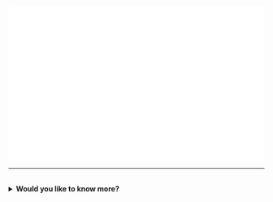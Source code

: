 <div width="100%">
<img width="850px" height="300px" src="https://raw.githubusercontent.com/Thomashighbaugh/Thomashighbaugh/master/banner.svg" />

  <br />
  <hr />
  <br />
<details>
<summary> <b>Would you like to know more?</b></summary>
<br/>

<a href="https://thomasleonhighbaugh.me"> <img width="200px" src="./buttons/portfolio-button.svg" alt="Portfolio"/> </a>
<a href="https://resume-thomas-leon-highbaugh.vercel.app/" > <img width="200px" src="./buttons/resume.svg" alt="Resume"> </a>
<a href="https://biolink-delta.vercel.app"> <img width="200px" float="right" src="./buttons/contact_button.svg" alt="contact button"/></a>
  <br />
  <hr />
  <br />

  <details> <summmary><b>About This Image</b></summmary>
        <h3>About the Image Itself</h3>
        <p>The image is meant to simulate the menu of early digital cable television from the mid to late 1990s I remember as a kid. </p>
        <p>Using the style of these throwback menus gives me a good excuse for some glitch animations, which are especially fitting in this context.</p>
        <h3>Underlying Technical Functionality</h3>
        <p>This SVG image is actually written essentially as a typical webpage, with HTML5 elements, an internal style sheet, inline styles and internal Javascript functionality.</p>
        <p>Because GitHub's Markdown rendering engine will render SVGs, I am essentially able to change the "page's" extension to svg, embed it in an image tag and it will render on GitHub animations and all. </p>
        <p>The buttons at the bottom even work as clickable links, however you first would have to click the image and be taken to just the raw image then click the button again to see the link, thus I also provided the same links in matching buttons in the dropdown above as well.</p>
        <p><b>Note:</b> Getting the arrow keys to select menu items is still on the to-do list. As is better arranging and cleaning up the SVG's code. </p>
        <br />
        <hr />
        <br />

</details>
<details>
    <summary><b>Account Stats</b></summary>
      <img src="https://raw.githubusercontent.com/Thomashighbaugh/github-stats/master/generated/overview.svg#gh-dark-mode-only" alt="user stats"/>
    <img src="https://raw.githubusercontent.com/Thomashighbaugh/github-stats/master/generated/languages.svg#gh-dark-mode-only" alt="user stats" />
    <br />
    <hr />
    <br />
  </details>

  </details>
  
